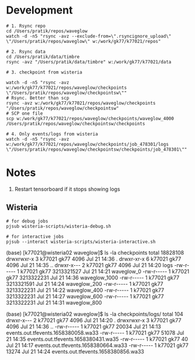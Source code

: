# Development
```
# 1. Rsync repo
cd /Users/pratik/repos/waveglow
watch -d -n5 "rsync -avz --exclude-from=\".rsyncignore_upload\" \"/Users/pratik/repos/waveglow\" w:/work/gk77/k77021/repos"

# 2. Rsync data
cd /Users/pratik/data/timbre
rsync -avz "/Users/pratik/data/timbre" w:/work/gk77/k77021/data

# 3. checkpoint from wisteria

watch -d -n5 "rsync -avz w:/work/gk77/k77021/repos/waveglow/checkpoints \"/Users/pratik/repos/waveglow/checkpointsw\""
# Rsync. Better than scp
rsync -avz w:/work/gk77/k77021/repos/waveglow/checkpoints "/Users/pratik/repos/waveglow/checkpointsw"
# SCP one file
scp w:/work/gk77/k77021/repos/waveglow/checkpoints/waveglow_4000 /Users/pratik/repos/waveglow/checkpointsw/checkpoints

# 4. Only events/logs from wisteria
watch -d -n5 "rsync -avz w:/work/gk77/k77021/repos/waveglow/checkpoints/job_478301/logs \"/Users/pratik/repos/waveglow/checkpointsw/checkpoints/job_478301\""

```
# Notes

1. Restart tensorboard if it stops showing logs

## Wisteria

```
# for debug jobs 
pjsub wisteria-scripts/wisteria-debug.sh

# for interactive jobs
pjsub --interact wisteria-scripts/wisteria-interactive.sh

```

(base) [k77021@wisteria02 waveglow]$ ls -la checkpoints
total 18828108
drwxrwxr-x 3 k77021 gk77       4096 Jul 21 14:36 .
drwxr-xr-x 6 k77021 gk77       4096 Jul 21 14:35 ..
drwxr-x--- 2 k77021 gk77       4096 Jul 21 14:20 logs
-rw-r----- 1 k77021 gk77 3213321527 Jul 21 14:21 waveglow_0
-rw-r----- 1 k77021 gk77 3213322231 Jul 21 14:36 waveglow_1000
-rw-r----- 1 k77021 gk77 3213321591 Jul 21 14:24 waveglow_200
-rw-r----- 1 k77021 gk77 3213322231 Jul 21 14:22 waveglow_400
-rw-r----- 1 k77021 gk77 3213322231 Jul 21 14:27 waveglow_600
-rw-r----- 1 k77021 gk77 3213322231 Jul 21 14:31 waveglow_800

(base) [k77021@wisteria02 waveglow]$ ls -la checkpoints/logs/
total 104
drwxr-x--- 2 k77021 gk77  4096 Jul 21 14:20 .
drwxrwxr-x 3 k77021 gk77  4096 Jul 21 14:36 ..
-rw-r----- 1 k77021 gk77 20034 Jul 21 14:13 events.out.tfevents.1658380058.wa33
-rw-r----- 1 k77021 gk77 51078 Jul 21 14:35 events.out.tfevents.1658380431.wa35
-rw-r----- 1 k77021 gk77    40 Jul 21 14:17 events.out.tfevents.1658380664.wa33
-rw-r----- 1 k77021 gk77 13274 Jul 21 14:24 events.out.tfevents.1658380856.wa33


